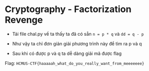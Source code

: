 # Cryptography - Factorization Revenge

- Tải file chal.py về ta thấy ta đã có sẵn `n = p * q` và `dd = q - p`

- Như vậy ta chỉ đơn giản giải phương trình này để tìm ra p và q

- Sau khi có được p và q ta dễ dàng giải mã được flag

Flag: `HCMUS-CTF{haaaaah_what_do_you_really_want_from_meeeeeee}`
